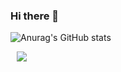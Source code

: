 ### Hi there 👋

![Anurag's GitHub stats](https://github-readme-stats.vercel.app/api?username=eunnjin&show_icons=true&theme=buefy)


<a href="https://instagram.com/bagn._.jin">
    <img 
        src="http://img.shields.io/badge/-bagn._.jin-FF6384?style=flat&logo=Instagram&logoColor=white&link=https://instagram.com/alpox.dev/"
        style="height : auto; margin-left : 10px; margin-right : 10px;"/>
</a>

<!--
**eunnjin/eunnjin** is a ✨ _special_ ✨ repository because its `README.md` (this file) appears on your GitHub profile.

Here are some ideas to get you started:

- 🔭 I’m currently working on ...
- 🌱 I’m currently learning ...
- 👯 I’m looking to collaborate on ...
- 🤔 I’m looking for help with ...
- 💬 Ask me about ...
- 📫 How to reach me: ...
- 😄 Pronouns: ...
- ⚡ Fun fact: ...
-->
